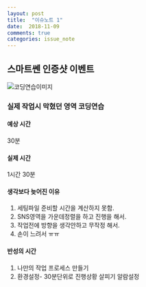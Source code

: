 ```yaml
---
layout: post
title:  "이슈노트 1"
date:  2018-11-09 
comments: true
categories: issue_note
---
```


## 스마트쎈 인증샷 이벤트

![코딩연습이미지](https://yoonucho.github.io/post_img/test1.png "인증샷 이벤트 SNS")

### 실제 작업시 막혔던 영역 코딩연습

#### 예상 시간
30분

#### 실제 시간
1시간 30분

#### 생각보다 늦어진 이유 

1. 세팅파일 준비할 시간을 계산하지 못함.
2. SNS영역을 가운데정렬을 하고 진행을 해서.
3. 작업전에 방향을 생각안하고 무작정 해서.
4. 손이 느려서 ㅠㅠ

#### 반성의 시간

1. 나만의  작업 프로세스 만들기
2. 환경설정- 30분단위로 진행상황 살피기 알람설정




